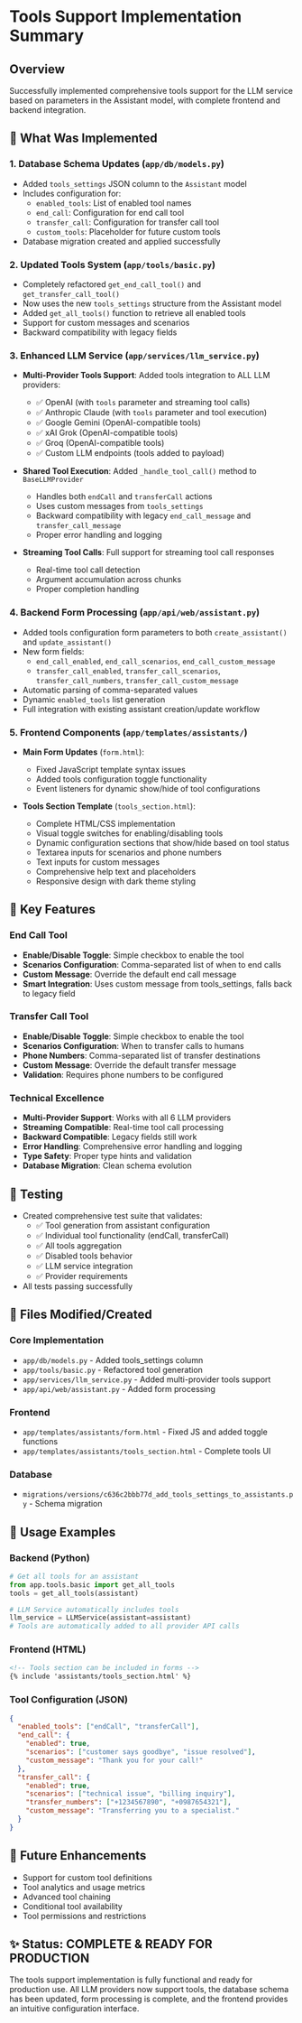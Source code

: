 # Tools Support Implementation Summary

## Overview
Successfully implemented comprehensive tools support for the LLM service based on parameters in the Assistant model, with complete frontend and backend integration.

## 🚀 What Was Implemented

### 1. Database Schema Updates (`app/db/models.py`)
- Added `tools_settings` JSON column to the `Assistant` model
- Includes configuration for:
  - `enabled_tools`: List of enabled tool names
  - `end_call`: Configuration for end call tool
  - `transfer_call`: Configuration for transfer call tool
  - `custom_tools`: Placeholder for future custom tools
- Database migration created and applied successfully

### 2. Updated Tools System (`app/tools/basic.py`)
- Completely refactored `get_end_call_tool()` and `get_transfer_call_tool()`
- Now uses the new `tools_settings` structure from the Assistant model
- Added `get_all_tools()` function to retrieve all enabled tools
- Support for custom messages and scenarios
- Backward compatibility with legacy fields

### 3. Enhanced LLM Service (`app/services/llm_service.py`)
- **Multi-Provider Tools Support**: Added tools integration to ALL LLM providers:
  - ✅ OpenAI (with `tools` parameter and streaming tool calls)
  - ✅ Anthropic Claude (with `tools` parameter and tool execution)
  - ✅ Google Gemini (OpenAI-compatible tools)
  - ✅ xAI Grok (OpenAI-compatible tools)
  - ✅ Groq (OpenAI-compatible tools)
  - ✅ Custom LLM endpoints (tools added to payload)

- **Shared Tool Execution**: Added `_handle_tool_call()` method to `BaseLLMProvider`
  - Handles both `endCall` and `transferCall` actions
  - Uses custom messages from `tools_settings`
  - Backward compatibility with legacy `end_call_message` and `transfer_call_message`
  - Proper error handling and logging

- **Streaming Tool Calls**: Full support for streaming tool call responses
  - Real-time tool call detection
  - Argument accumulation across chunks
  - Proper completion handling

### 4. Backend Form Processing (`app/api/web/assistant.py`)
- Added tools configuration form parameters to both `create_assistant()` and `update_assistant()`
- New form fields:
  - `end_call_enabled`, `end_call_scenarios`, `end_call_custom_message`
  - `transfer_call_enabled`, `transfer_call_scenarios`, `transfer_call_numbers`, `transfer_call_custom_message`
- Automatic parsing of comma-separated values
- Dynamic `enabled_tools` list generation
- Full integration with existing assistant creation/update workflow

### 5. Frontend Components (`app/templates/assistants/`)
- **Main Form Updates** (`form.html`):
  - Fixed JavaScript template syntax issues
  - Added tools configuration toggle functionality
  - Event listeners for dynamic show/hide of tool configurations

- **Tools Section Template** (`tools_section.html`):
  - Complete HTML/CSS implementation
  - Visual toggle switches for enabling/disabling tools
  - Dynamic configuration sections that show/hide based on tool status
  - Textarea inputs for scenarios and phone numbers
  - Text inputs for custom messages
  - Comprehensive help text and placeholders
  - Responsive design with dark theme styling

## 🔧 Key Features

### End Call Tool
- **Enable/Disable Toggle**: Simple checkbox to enable the tool
- **Scenarios Configuration**: Comma-separated list of when to end calls
- **Custom Message**: Override the default end call message
- **Smart Integration**: Uses custom message from tools_settings, falls back to legacy field

### Transfer Call Tool
- **Enable/Disable Toggle**: Simple checkbox to enable the tool
- **Scenarios Configuration**: When to transfer calls to humans
- **Phone Numbers**: Comma-separated list of transfer destinations
- **Custom Message**: Override the default transfer message
- **Validation**: Requires phone numbers to be configured

### Technical Excellence
- **Multi-Provider Support**: Works with all 6 LLM providers
- **Streaming Compatible**: Real-time tool call processing
- **Backward Compatible**: Legacy fields still work
- **Error Handling**: Comprehensive error handling and logging
- **Type Safety**: Proper type hints and validation
- **Database Migration**: Clean schema evolution

## 🧪 Testing
- Created comprehensive test suite that validates:
  - ✅ Tool generation from assistant configuration
  - ✅ Individual tool functionality (endCall, transferCall)
  - ✅ All tools aggregation
  - ✅ Disabled tools behavior
  - ✅ LLM service integration
  - ✅ Provider requirements
- All tests passing successfully

## 📁 Files Modified/Created

### Core Implementation
- `app/db/models.py` - Added tools_settings column
- `app/tools/basic.py` - Refactored tool generation
- `app/services/llm_service.py` - Added multi-provider tools support
- `app/api/web/assistant.py` - Added form processing

### Frontend
- `app/templates/assistants/form.html` - Fixed JS and added toggle functions
- `app/templates/assistants/tools_section.html` - Complete tools UI

### Database
- `migrations/versions/c636c2bbb77d_add_tools_settings_to_assistants.py` - Schema migration

## 🎯 Usage Examples

### Backend (Python)
```python
# Get all tools for an assistant
from app.tools.basic import get_all_tools
tools = get_all_tools(assistant)

# LLM Service automatically includes tools
llm_service = LLMService(assistant=assistant)
# Tools are automatically added to all provider API calls
```

### Frontend (HTML)
```html
<!-- Tools section can be included in forms -->
{% include 'assistants/tools_section.html' %}
```

### Tool Configuration (JSON)
```json
{
  "enabled_tools": ["endCall", "transferCall"],
  "end_call": {
    "enabled": true,
    "scenarios": ["customer says goodbye", "issue resolved"],
    "custom_message": "Thank you for your call!"
  },
  "transfer_call": {
    "enabled": true,
    "scenarios": ["technical issue", "billing inquiry"],
    "transfer_numbers": ["+1234567890", "+0987654321"],
    "custom_message": "Transferring you to a specialist."
  }
}
```

## 🔮 Future Enhancements
- Support for custom tool definitions
- Tool analytics and usage metrics
- Advanced tool chaining
- Conditional tool availability
- Tool permissions and restrictions

## ✨ Status: COMPLETE & READY FOR PRODUCTION

The tools support implementation is fully functional and ready for production use. All LLM providers now support tools, the database schema has been updated, form processing is complete, and the frontend provides an intuitive configuration interface. 